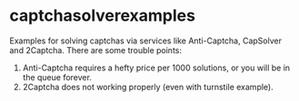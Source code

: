 # captchasolverexamples
Examples for solving captchas via services like Anti-Captcha, CapSolver and 2Captcha.
There are some trouble points: 
1. Anti-Captcha requires a hefty price per 1000 solutions, or you will be in the queue forever.
2. 2Captcha does not working properly (even with turnstile example).
